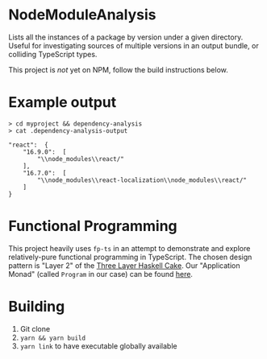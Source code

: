 # NodeModuleAnalysis

Lists all the instances of a package by version under a given directory. Useful for investigating sources of multiple versions in an output bundle, or colliding TypeScript types.

This project is *not* yet on NPM, follow the build instructions below.

# Example output

```
> cd myproject && dependency-analysis
> cat .dependency-analysis-output

"react":  {
	"16.9.0":  [
		"\\node_modules\\react/"
	],
	"16.7.0":  [
		"\\node_modules\\react-localization\\node_modules\\react/"
	]
}
```
# Functional Programming
This project heavily uses `fp-ts` in an attempt to demonstrate and explore relatively-pure functional programming in TypeScript. The chosen design pattern is "Layer 2" of the [Three Layer Haskell Cake]( https://www.parsonsmatt.org/2018/03/22/three_layer_haskell_cake.html). Our "Application Monad" (called `Program` in our case) can be found [here](src/effects/index.ts).

# Building

 1. Git clone
 2. `yarn && yarn build`
 3. `yarn link` to have executable globally available
